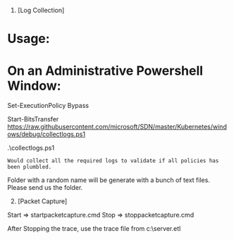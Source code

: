 1. [Log Collection]

Usage:
======
On an Administrative Powershell Window:
=======================================

Set-ExecutionPolicy Bypass

Start-BitsTransfer https://raw.githubusercontent.com/microsoft/SDN/master/Kubernetes/windows/debug/collectlogs.ps1

.\collectlogs.ps1 

	Would collect all the required logs to validate if all policies has been plumbled.
	
Folder with a random name will be generate with a bunch of text files. Please send us the folder.

2. [Packet Capture]

Start => startpacketcapture.cmd
Stop  => stoppacketcapture.cmd

After Stopping the trace, use the trace file from c:\server.etl
